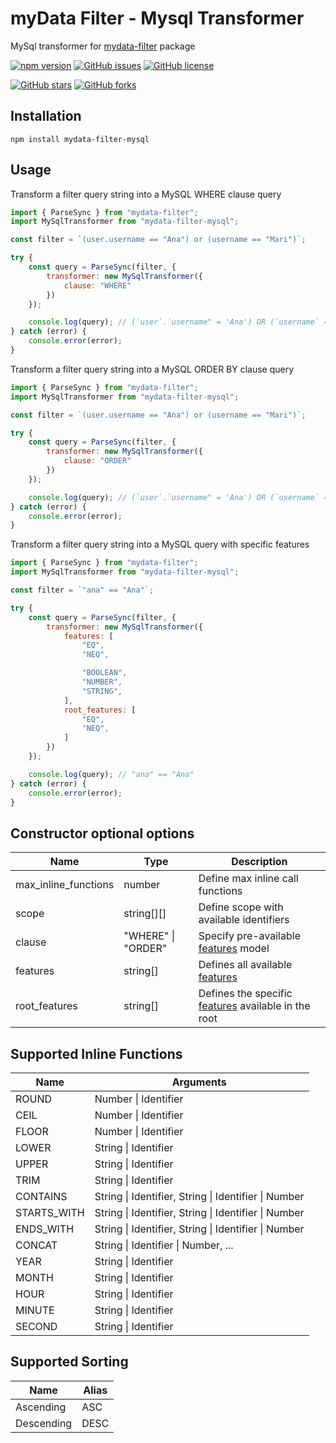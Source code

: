 # myData Filter - Mysql Transformer
MySql transformer for [mydata-filter](https://www.npmjs.com/package/mydata-filter) package

[![npm version](https://badge.fury.io/js/mydata-filter-mysql.svg)](https://badge.fury.io/js/mydata-filter-mysql)
[![GitHub issues](https://img.shields.io/github/issues/joaovitmac/mydata-filter-mysql.svg)](https://github.com/joaovitmac/mydata-filter-mysql/issues)
[![GitHub license](https://img.shields.io/badge/license-MIT-blue.svg)](https://raw.githubusercontent.com/joaovitmac/mydata-filter-mysql/main/LICENSE)

[![GitHub stars](https://img.shields.io/github/stars/joaovitmac/mydata-filter-mysql.svg?style=social&label=Stars)](https://github.com/joaovitmac/mydata-filter-mysql)
[![GitHub forks](https://img.shields.io/github/forks/joaovitmac/mydata-filter-mysql.svg?style=social&label=Forks)](https://github.com/joaovitmac/mydata-filter-mysql)

## Installation

```shell
npm install mydata-filter-mysql
```

## Usage

Transform a filter query string into a MySQL WHERE clause query

```javascript
import { ParseSync } from "mydata-filter";
import MySqlTransformer from "mydata-filter-mysql";

const filter = `(user.username == "Ana") or (username == "Mari")`;

try {
    const query = ParseSync(filter, {
        transformer: new MySqlTransformer({
            clause: "WHERE"
        })
    });

    console.log(query); // (`user`.`username" = 'Ana') OR (`username` = 'Ana')
} catch (error) {
    console.error(error);
}
```

Transform a filter query string into a MySQL ORDER BY clause query

```javascript
import { ParseSync } from "mydata-filter";
import MySqlTransformer from "mydata-filter-mysql";

const filter = `(user.username == "Ana") or (username == "Mari")`;

try {
    const query = ParseSync(filter, {
        transformer: new MySqlTransformer({
            clause: "ORDER"
        })
    });

    console.log(query); // (`user`.`username" = 'Ana') OR (`username` = 'Ana')
} catch (error) {
    console.error(error);
}
```

Transform a filter query string into a MySQL query with specific features

```javascript
import { ParseSync } from "mydata-filter";
import MySqlTransformer from "mydata-filter-mysql";

const filter = `"ana" == "Ana"`;

try {
    const query = ParseSync(filter, {
        transformer: new MySqlTransformer({
            features: [
                "EQ",
                "NEQ",

                "BOOLEAN",
                "NUMBER",
                "STRING",
            ],
            root_features: [
                "EQ",
                "NEQ",
            ]
        })
    });

    console.log(query); // "ana" == "Ana"
} catch (error) {
    console.error(error);
}
```

## Constructor optional options
Name | Type | Description
------------ | ------------- | -------------
max_inline_functions | number | Define max inline call functions
scope | string[][] | Define scope with available identifiers
clause | "WHERE" \| "ORDER" | Specify pre-available [features](https://github.com/joaovitmac/mydata-filter#supported-features-identifiers-name) model
features | string[] | Defines all available [features](https://github.com/joaovitmac/mydata-filter#supported-features-identifiers-name)
root_features | string[] | Defines the specific [features](https://github.com/joaovitmac/mydata-filter#supported-features-identifiers-name) available in the root

## Supported Inline Functions
Name | Arguments
------------ | -------------
ROUND | Number \| Identifier
CEIL | Number \| Identifier
FLOOR | Number \| Identifier
LOWER | String \| Identifier
UPPER | String \| Identifier
TRIM | String \| Identifier
CONTAINS | String \| Identifier, String \| Identifier \| Number
STARTS_WITH | String \| Identifier, String \| Identifier \| Number
ENDS_WITH | String \| Identifier, String \| Identifier \| Number
CONCAT | String \| Identifier \| Number, ...
YEAR | String \| Identifier
MONTH | String \| Identifier
HOUR | String \| Identifier
MINUTE | String \| Identifier
SECOND | String \| Identifier

## Supported Sorting
Name | Alias
------------ | -------------
Ascending | ASC
Descending | DESC